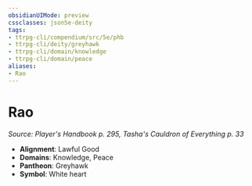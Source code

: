 ```yaml
---
obsidianUIMode: preview
cssclasses: json5e-deity
tags:
- ttrpg-cli/compendium/src/5e/phb
- ttrpg-cli/deity/greyhawk
- ttrpg-cli/domain/knowledge
- ttrpg-cli/domain/peace
aliases: 
- Rao
---
```

# Rao
*Source: Player's Handbook p. 295, Tasha's Cauldron of Everything p. 33* 

- **Alignment**: Lawful Good
- **Domains**: Knowledge, Peace
- **Pantheon**: Greyhawk
- **Symbol**: White heart
